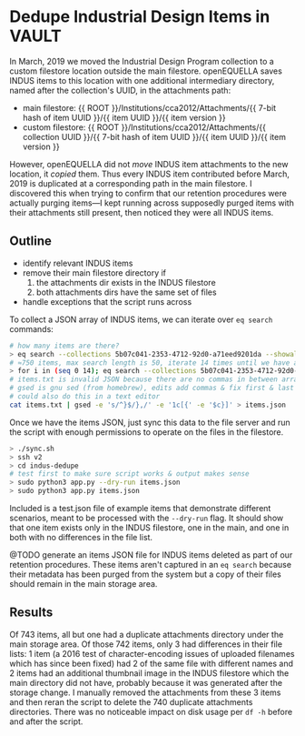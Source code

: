 # Dedupe Industrial Design Items in VAULT

In March, 2019 we moved the Industrial Design Program collection to a custom filestore location outside the main filestore. openEQUELLA saves INDUS items to this location with one additional intermediary directory, named after the collection's UUID, in the attachments path:

- main filestore: {{ ROOT }}/Institutions/cca2012/Attachments/{{ 7-bit hash of item UUID }}/{{ item UUID }}/{{ item version }}
- custom filestore: {{ ROOT }}/Institutions/cca2012/Attachments/{{ collection UUID }}/{{ 7-bit hash of item UUID }}/{{ item UUID }}/{{ item version }}

However, openEQUELLA did not _move_ INDUS item attachments to the new location, it _copied_ them. Thus every INDUS item contributed before March, 2019 is duplicated at a corresponding path in the main filestore. I discovered this when trying to confirm that our retention procedures were actually purging items—I kept running across supposedly purged items with their attachments still present, then noticed they were all INDUS items.

## Outline

- identify relevant INDUS items
- remove their main filestore directory if
    1. the attachments dir exists in the INDUS filestore
    2. both attachments dirs have the same set of files
- handle exceptions that the script runs across

To collect a JSON array of INDUS items, we can iterate over `eq search` commands:

```sh
# how many items are there?
> eq search --collections 5b07c041-2353-4712-92d0-a71eed9201da --showall --modifiedBefore 2019-03-31 | jq .available
# ≈750 items, max search length is 50, iterate 14 times until we have all items
> for i in (seq 0 14); eq search --collections 5b07c041-2353-4712-92d0-a71eed9201da --showall --info detail --length 50 --mb 2019-03-31 --start (math 50 x $i) | jq '.results[]' >> items.txt; end
# items.txt is invalid JSON because there are no commas in between array members
# gsed is gnu sed (from homebrew), edits add commas & fix first & last lines
# could also do this in a text editor
cat items.txt | gsed -e 's/^}$/},/' -e '1c[{' -e '$c}]' > items.json
```

Once we have the items JSON, just sync this data to the file server and run the script with enough permissions to operate on the files in the filestore.

```sh
> ./sync.sh
> ssh v2
> cd indus-dedupe
# test first to make sure script works & output makes sense
> sudo python3 app.py --dry-run items.json
> sudo python3 app.py items.json
```

Included is a test.json file of example items that demonstrate different scenarios, meant to be processed with the `--dry-run` flag. It should show that one item exists only in the INDUS filestore, one in the main, and one in both with no differences in the file list.

@TODO generate an items JSON file for INDUS items deleted as part of our retention procedures. These items aren't captured in an `eq search` because their metadata has been purged from the system but a copy of their files should remain in the main storage area.

## Results

Of 743 items, all but one had a duplicate attachments directory under the main storage area. Of those 742 items, only 3 had differences in their file lists: 1 item (a 2016 test of character-encoding issues of uploaded filenames which has since been fixed) had 2 of the same file with different names and 2 items had an additional thumbnail image in the INDUS filestore which the main directory did not have, probably because it was generated after the storage change. I manually removed the attachments from these 3 items and then reran the script to delete the 740 duplicate attachments directories. There was no noticeable impact on disk usage per `df -h` before and after the script.
